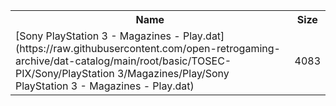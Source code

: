 <table>
<tr><th>Name</th><th>Size</th></tr>
<tr><td>[Sony PlayStation 3 - Magazines - Play.dat](https://raw.githubusercontent.com/open-retrogaming-archive/dat-catalog/main/root/basic/TOSEC-PIX/Sony/PlayStation 3/Magazines/Play/Sony PlayStation 3 - Magazines - Play.dat)</td><td>4083</td></tr>
</table>
